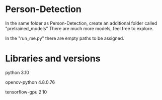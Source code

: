# Person-Detection

In the same folder as Person-Detection, create an additional folder called "pretrained_models"
There are much more models, feel free to explore.

In the "run_me.py" there are empty paths to be assigned.

# Libraries and versions
python 3.10

opencv-python 4.8.0.76 

tensorflow-gpu 2.10
